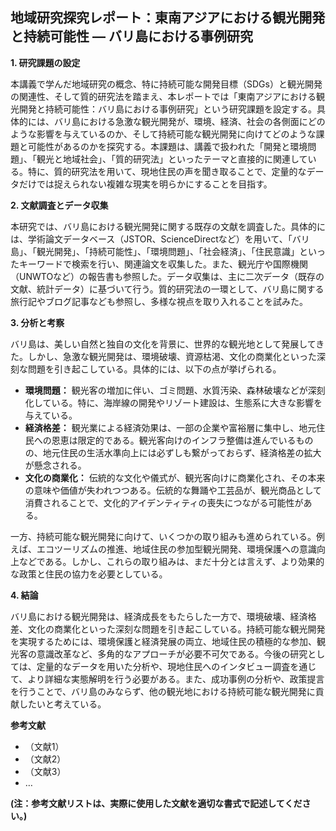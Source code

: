## 地域研究探究レポート：東南アジアにおける観光開発と持続可能性 ― バリ島における事例研究

**1. 研究課題の設定**

本講義で学んだ地域研究の概念、特に持続可能な開発目標（SDGs）と観光開発の関連性、そして質的研究法を踏まえ、本レポートでは「東南アジアにおける観光開発と持続可能性：バリ島における事例研究」という研究課題を設定する。具体的には、バリ島における急激な観光開発が、環境、経済、社会の各側面にどのような影響を与えているのか、そして持続可能な観光開発に向けてどのような課題と可能性があるのかを探究する。本課題は、講義で扱われた「開発と環境問題」、「観光と地域社会」、「質的研究法」といったテーマと直接的に関連している。特に、質的研究法を用いて、現地住民の声を聞き取ることで、定量的なデータだけでは捉えられない複雑な現実を明らかにすることを目指す。

**2. 文献調査とデータ収集**

本研究では、バリ島における観光開発に関する既存の文献を調査した。具体的には、学術論文データベース（JSTOR、ScienceDirectなど）を用いて、「バリ島」、「観光開発」、「持続可能性」、「環境問題」、「社会経済」、「住民意識」といったキーワードで検索を行い、関連論文を収集した。また、観光庁や国際機関（UNWTOなど）の報告書も参照した。データ収集は、主に二次データ（既存の文献、統計データ）に基づいて行う。質的研究法の一環として、バリ島に関する旅行記やブログ記事なども参照し、多様な視点を取り入れることを試みた。

**3. 分析と考察**

バリ島は、美しい自然と独自の文化を背景に、世界的な観光地として発展してきた。しかし、急激な観光開発は、環境破壊、資源枯渇、文化の商業化といった深刻な問題を引き起こしている。具体的には、以下の点が挙げられる。

* **環境問題：**  観光客の増加に伴い、ゴミ問題、水質汚染、森林破壊などが深刻化している。特に、海岸線の開発やリゾート建設は、生態系に大きな影響を与えている。
* **経済格差：**  観光業による経済効果は、一部の企業や富裕層に集中し、地元住民への恩恵は限定的である。観光客向けのインフラ整備は進んでいるものの、地元住民の生活水準向上には必ずしも繋がっておらず、経済格差の拡大が懸念される。
* **文化の商業化：**  伝統的な文化や儀式が、観光客向けに商業化され、その本来の意味や価値が失われつつある。伝統的な舞踊や工芸品が、観光商品として消費されることで、文化的アイデンティティの喪失につながる可能性がある。

一方、持続可能な観光開発に向けて、いくつかの取り組みも進められている。例えば、エコツーリズムの推進、地域住民の参加型観光開発、環境保護への意識向上などである。しかし、これらの取り組みは、まだ十分とは言えず、より効果的な政策と住民の協力を必要としている。

**4. 結論**

バリ島における観光開発は、経済成長をもたらした一方で、環境破壊、経済格差、文化の商業化といった深刻な問題を引き起こしている。持続可能な観光開発を実現するためには、環境保護と経済発展の両立、地域住民の積極的な参加、観光客の意識改革など、多角的なアプローチが必要不可欠である。今後の研究としては、定量的なデータを用いた分析や、現地住民へのインタビュー調査を通じて、より詳細な実態解明を行う必要がある。また、成功事例の分析や、政策提言を行うことで、バリ島のみならず、他の観光地における持続可能な観光開発に貢献したいと考えている。


**参考文献**

* （文献1）
* （文献2）
* （文献3）
* …


**(注：参考文献リストは、実際に使用した文献を適切な書式で記述してください。)**
